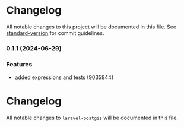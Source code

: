 # Changelog

All notable changes to this project will be documented in this file. See [standard-version](https://github.com/conventional-changelog/standard-version) for commit guidelines.

### 0.1.1 (2024-06-29)


### Features

* added expressions and tests ([9035844](https://github.com/ShabuShabu/laravel-postgis/commits/9035844dfde3f3c35f215ded68036632bc1d155b))

# Changelog

All notable changes to `laravel-postgis` will be documented in this file.
